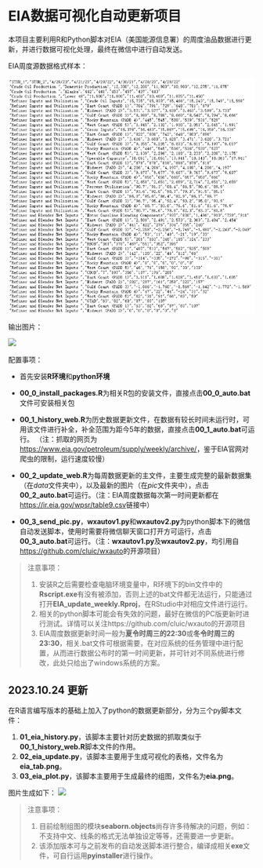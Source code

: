 # EIA数据可视化自动更新项目

本项目主要利用R和Python脚本对EIA（美国能源信息署）的周度油品数据进行更新，并进行数据可视化处理，最终在微信中进行自动发送。

EIA周度源数据格式样本：

![](R_Version/images/data.png)

输出图片：

![](R_Version/pic/eia.jpg)

配置事项：

-   首先安装**R环境**和**python环境**

-   **00_0\_install_packages.R**为相关R包的安装文件，直接点击**00_0\_auto.bat**文件可安装相关包

-   **00_1\_history_web.R**为历史数据更新文件，在数据有较长时间未运行时，可用该文件进行补全，补全范围为距今5年的数据，直接点击**00_1\_auto.bat**可运行。 （注：抓取的网页为<https://www.eia.gov/petroleum/supply/weekly/archive/>，鉴于EIA官网对爬虫的限制，运行速度较慢）

-   **00_2\_update_web.R**为每周数据更新的主文件，主要生成完整的最新数据集（在*data*文件夹中），以及最新的图片（在*pic*文件夹中），点击**00_2\_auto.bat**可运行。（注：EIA周度数据每次第一时间更新都在<https://ir.eia.gov/wpsr/table9.csv>链接中）

-   **00_3\_send_pic.py**，**wxautov1.py**和**wxautov2.py**为python脚本下的微信自动发送脚本，使用时需要将微信聊天窗口打开方可运行，点击**00_3\_auto.bat**可运行。（注：**wxautov1.py**及**wxautov2.py**，均引用自<https://github.com/cluic/wxauto>的开源项目）

> 注意事项：
>
> 1.  安装R之后需要检查电脑环境变量中，R环境下的bin文件中的**Rscript.exe**有没有被添加，否则上述的bat文件都无法运行，只能通过打开**EIA_update_weekly.Rproj**，在RStudio中对相应文件进行运行。
> 2.  相关的python脚本可能会有失效的问题，最好在微信的PC版更新时进行测试。详情可以关注https://github.com/cluic/wxauto的开源项目
> 3.  EIA周度数据更新时间一般为**夏令时周三的22:30**或**冬令时周三的23:30**，相关.bat文件可根据需要，在对应系统的任务管理中进行配置，从而进行数据公布时的第一时间更新，并可针对不同系统进行修改，此处只给出了windows系统的方案。

## 2023.10.24 更新  
在R语言编写版本的基础上加入了python的数据更新部分，分为三个py脚本文件：
1. **01_eia_history.py**，该脚本主要针对历史数据的抓取类似于**00_1\_history_web.R**脚本文件的作用。
2. **02_eia_update.py**，该脚本主要用于生成可视化的表格，文件名为**eia_tab.png**。
3. **03_eia_plot.py**，该脚本主要用于生成最终的组图，文件名为**eia.png**。

图片生成如下：
![](Py_Version/eia.png)

> 注意事项：
> 
> 1. 目前绘制组图的模块**seaborn.objects**尚存许多待解决的问题，例如：不支持中文、线条的格式无法单独设定等等，还需要进一步更新。
> 2. 该添加版本可与之前发布的自动发送脚本进行整合，编译成相关**exe**文件，可自行运用**pyinstaller**进行操作。
